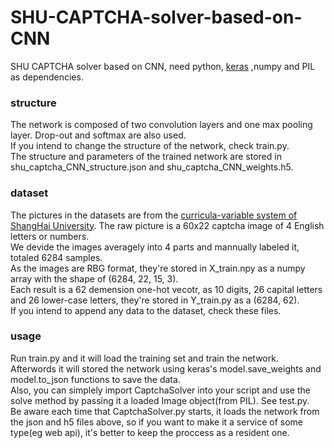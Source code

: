 # SHU-CAPTCHA-solver-based-on-CNN
SHU CAPTCHA solver based on CNN, need python, [keras](https://keras.io/) ,numpy and PIL as dependencies.
<br>

### structure
The network is composed of two convolution layers and one max pooling layer. Drop-out and softmax are also used.<br>
If you intend to change the structure of the network, check train.py.<br>
The structure and parameters of the trained network are stored in shu_captcha_CNN_structure.json and shu_captcha_CNN_weights.h5.

### dataset
The pictures in the datasets are from the [curricula-variable system of ShangHai University](http://cj.shu.edu.cn/).
The raw picture is a 60x22 captcha image of 4 English letters or numbers.<br>
We devide the images averagely into 4 parts and mannually labeled it, totaled 6284 samples.<br>
As the images are RBG format, they're stored in X_train.npy as a numpy array with the shape of (6284, 22, 15, 3).<br>
Each result is a 62 demension one-hot vecotr, as 10 digits, 26 capital letters and 26 lower-case letters, they're stored in Y_train.py as a (6284, 62).<br>
If you intend to append any data to the dataset, check these files.

### usage
Run train.py and it will load the training set and train the network. 
Afterwords it will stored the network using keras's model.save_weights and model.to_json functions to save the data.<br>
Also, you can simplely import CaptchaSolver into your script and use the solve method by passing it a loaded Image object(from PIL). See test.py.<br>
Be aware each time that CaptchaSolver.py starts, it loads the network from the json and h5 files above,
 so if you want to make it a service of some type(eg web api), it's better to keep the proccess as a resident one.
